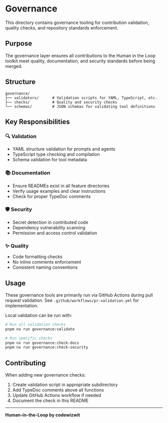 # Governance

This directory contains governance tooling for contribution validation, quality checks, and repository standards enforcement.

## Purpose

The governance layer ensures all contributions to the Human in the Loop toolkit meet quality, documentation, and security standards before being merged.

## Structure

```
governance/
├── validators/      # Validation scripts for YAML, TypeScript, etc.
├── checks/          # Quality and security checks
└── schemas/         # JSON schemas for validating tool definitions
```

## Key Responsibilities

### 🔍 Validation
- YAML structure validation for prompts and agents
- TypeScript type checking and compilation
- Schema validation for tool metadata

### 📚 Documentation
- Ensure READMEs exist in all feature directories
- Verify usage examples and clear instructions
- Check for proper TypeDoc comments

### 🛡️ Security
- Secret detection in contributed code
- Dependency vulnerability scanning
- Permission and access control validation

### ✨ Quality
- Code formatting checks
- No inline comments enforcement
- Consistent naming conventions

## Usage

These governance tools are primarily run via GitHub Actions during pull request validation. See `.github/workflows/pr-validation.yml` for implementation.

Local validation can be run with:

```bash
# Run all validation checks
pnpm nx run governance:validate

# Run specific checks
pnpm nx run governance:check-docs
pnpm nx run governance:check-security
```

## Contributing

When adding new governance checks:

1. Create validation script in appropriate subdirectory
2. Add TypeDoc comments above all functions
3. Update GitHub Actions workflow if needed
4. Document the check in this README

---

**Human-in-the-Loop by codewizwit**
